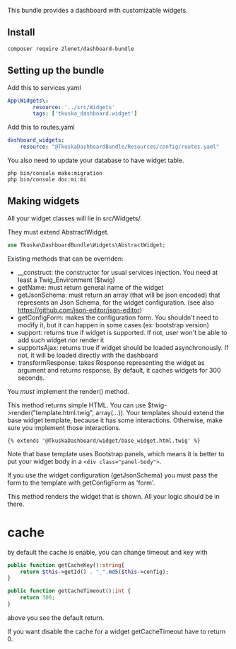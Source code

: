 This bundle provides a dashboard with customizable widgets.

## Install

`composer require 2lenet/dashboard-bundle`

## Setting up the bundle

Add this to services.yaml
```yaml
App\Widgets\:
        resource: '../src/Widgets'
        tags: ['tkuska_dashboard.widget']
```

Add this to routes.yaml
```yaml
dashboard_widgets:
    resource: "@TkuskaDashboardBundle/Resources/config/routes.yaml"
```

You also need to update your database to have widget table.
```
php bin/console make:migration
php bin/console doc:mi:mi
```

## Making widgets

All your widget classes will lie in src/Widgets/.

They must extend AbstractWidget.
```php
use Tkuska\DashboardBundle\Widgets\AbstractWidget;
```

Existing methods that can be overriden:
- __construct: the constructor for usual services injection. You need at least a Twig_Environment ($twig)
- getName: must return general name of the widget
- getJsonSchema: must return an array (that will be json encoded) that represents an Json Schema, for the widget configuration. (see also https://github.com/json-editor/json-editor)
- getConfigForm: makes the configuration form. You shouldn't need to modify it, but it can happen in some cases (ex: bootstrap version)
- support: returns true if widget is supported. If not, user won't be able to add such widget nor render it
- supportsAjax: returns true if widget should be loaded asynchronously. If not, it will be loaded directly with the dashboard
- transformResponse: takes Response representing the widget as argument and returns response. By default, it caches widgets for 300 seconds.

You *must* implement the render() method.

This method returns simple HTML. You can use $twig->render("template.html.twig", array(...)).
Your templates should extend the base widget template, because it has some interactions. Otherwise, make sure you implement those interactions.
```twig
{% extends '@TkuskaDashboard/widget/base_widget.html.twig' %}
```

Note that base template uses Bootstrap panels, which means it is better to put your widget body in a ```<div class="panel-body">```.

If you use the widget configuration (getJsonSchema) you must pass the form to the template with getConfigForm as 'form'.

This method renders the widget that is shown. All your logic should be in there.


# cache

by default the cache is enable, you can change timeout and key with

```php
public function getCacheKey():string{
    return $this->getId() . "_".md5($this->config);
}

public function getCacheTimeout():int {
    return 300;
}
```

above you see the default return.

If you want disable the cache for a widget getCacheTimeout have to return 0.
